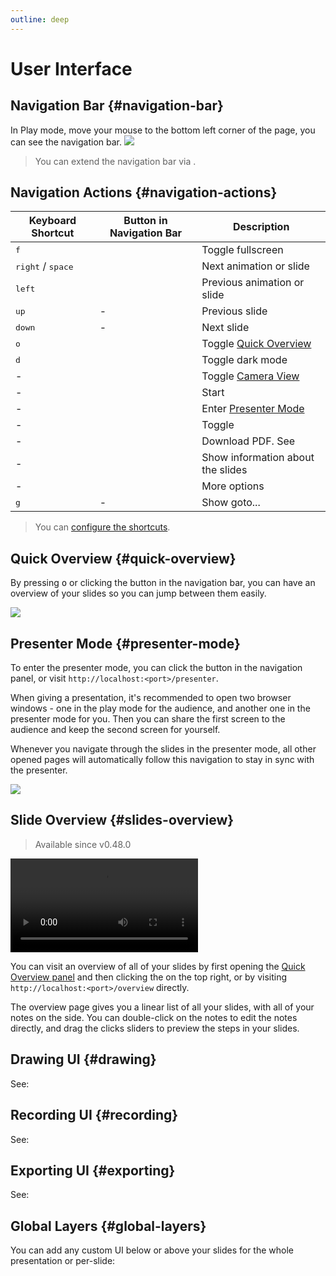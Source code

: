 ```yaml
---
outline: deep
---
```


# User Interface

## Navigation Bar {#navigation-bar}

In Play mode, move your mouse to the bottom left corner of the page, you can see the navigation bar.
![](/screenshots/navbar.png)

> You can extend the navigation bar via <LinkInline link="features/global-layers" />.

## Navigation Actions {#navigation-actions}

| Keyboard Shortcut                   | Button in Navigation Bar                                                              | Description                                                     |
| ----------------------------------- | ------------------------------------------------------------------------------------- | --------------------------------------------------------------- |
| <kbd>f</kbd>                        | <carbon-maximize class="inline-icon-btn"/> <carbon-minimize class="inline-icon-btn"/> | Toggle fullscreen                                               |
| <kbd>right</kbd> / <kbd>space</kbd> | <carbon-arrow-right class="inline-icon-btn"/>                                         | Next animation or slide                                         |
| <kbd>left</kbd>                     | <carbon-arrow-left class="inline-icon-btn"/>                                          | Previous animation or slide                                     |
| <kbd>up</kbd>                       | -                                                                                     | Previous slide                                                  |
| <kbd>down</kbd>                     | -                                                                                     | Next slide                                                      |
| <kbd>o</kbd>                        | <carbon-apps class="inline-icon-btn"/>                                                | Toggle [Quick Overview](#quick-overview)                        |
| <kbd>d</kbd>                        | <carbon-sun class="inline-icon-btn"/> <carbon-moon class="inline-icon-btn"/>          | Toggle dark mode                                                |
| -                                   | <carbon-user-avatar class="inline-icon-btn"/>                                         | Toggle [Camera View](../features/recording#camera-view)         |
| -                                   | <carbon-video class="inline-icon-btn"/>                                               | Start <LinkInline link="features/recording" />                  |
| -                                   | <carbon-user-speaker class="inline-icon-btn"/>                                        | Enter [Presenter Mode](../guide/ui#presenter-mode)              |
| -                                   | <carbon-edit class="inline-icon-btn"/>                                                | Toggle <LinkInline link="features/side-editor" />               |
| -                                   | <carbon-download class="inline-icon-btn"/>                                            | Download PDF. See <LinkInline link="features/build-with-pdf" /> |
| -                                   | <carbon-information class="inline-icon-btn"/>                                         | Show information about the slides                               |
| -                                   | <carbon-settings-adjust class="inline-icon-btn"/>                                     | More options                                                    |
| <kbd>g</kbd>                        | -                                                                                     | Show goto...                                                    |

> You can [configure the shortcuts](../custom/config-shortcuts).

## Quick Overview {#quick-overview}

By pressing <kbd>o</kbd> or clicking the <carbon-apps class="inline-icon-btn"/> button in the navigation bar, you can have an overview of your slides so you can jump between them easily.

![](/screenshots/slides-overview.png)

## Presenter Mode {#presenter-mode}

To enter the presenter mode, you can click the <carbon-user-speaker class="inline-icon-btn"/> button in the navigation panel, or visit `http://localhost:<port>/presenter`.

When giving a presentation, it's recommended to open two browser windows - one in the play mode for the audience, and another one in the presenter mode for you. Then you can share the first screen to the audience and keep the second screen for yourself.

Whenever you navigate through the slides in the presenter mode, all other opened pages will automatically follow this navigation to stay in sync with the presenter.

![](/screenshots/presenter-mode.png)

## Slide Overview {#slides-overview}

> Available since v0.48.0

<video src="https://github.com/slidevjs/slidev/assets/11247099/01bbf5b3-f916-4646-9ea4-cf269c0567cb"
controls rounded shadow></video>

You can visit an overview of all of your slides by first opening the [Quick Overview panel](#quick-overview) and then clicking the <carbon-list-boxes class="inline-icon-btn"/> on the top right, or by visiting `http://localhost:<port>/overview` directly.

The overview page gives you a linear list of all your slides, with all of your notes on the side. You can double-click on the notes to edit the notes directly, and drag the clicks sliders to preview the steps in your slides.

## Drawing UI {#drawing}

See:

<LinkCard link="features/drawing" />

## Recording UI {#recording}

See:

<LinkCard link="features/recording"/>

## Exporting UI {#exporting}

See:

<LinkCard link="guide/exporting#ui"/>

## Global Layers {#global-layers}

You can add any custom UI below or above your slides for the whole presentation or per-slide:

<LinkCard link="features/global-layers" />

